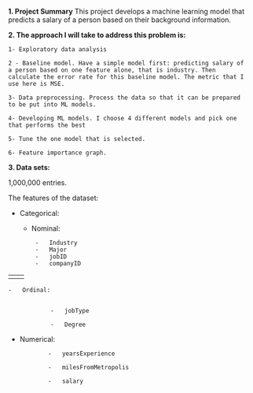 ﻿



**1.  Project Summary**
		This project develops a machine learning model that predicts a salary of a person based on their background information.

  

**2. The approach I will take to address this problem is:**  
    

	1- Exploratory data analysis
    
    2 - Baseline model. Have a simple model first: predicting salary of
    a person based on one feature alone, that is industry. Then
    calculate the error rate for this baseline model. The metric that I
    use here is MSE.
    
    3- Data preprocessing. Process the data so that it can be prepared
    to be put into ML models.
    
    4- Developing ML models. I choose 4 different models and pick one
    that performs the best
    
    5- Tune the one model that is selected.
    
    6- Feature importance graph.

**3.  Data sets:**  
    

1,000,000 entries.

The features of the dataset:

 - Categorical:  
	 - Nominal:
		
			    
			-   Industry  
			-   Major
			-   jobID
			-   companyID

|  |  |
|--|--|
|  |  |

	-   Ordinal:  
    

				-   jobType  
				    
				-   Degree  
    

-   Numerical:  
    

				-   yearsExperience  
				    
				-   milesFromMetropolis  
				    
				-   salary

